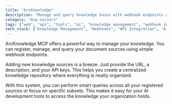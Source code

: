 ```yaml
---
title: "ArcKnowledge"
description: "Manage and query knowledge bases with webhook endpoints and document sources through AI integration."
category: "mcp-servers"
tags: ["web", "api", "tools", "ai", "knowledge management", "webhook integration"]
tech_stack: ["Knowledge Management", "Webhooks", "API Integration", "AI Development Tools"]
---
```


ArcKnowledge MCP offers a powerful way to manage your knowledge. You can register, manage, and query your document sources using simple webhook endpoints.

Adding new knowledge sources is a breeze. Just provide the URL, a description, and your API keys. This helps you create a centralized knowledge repository where everything is neatly organized.

With this system, you can perform smart queries across all your registered sources or focus on specific subsets. This makes it easy for your AI development tools to access the knowledge your organization holds.
